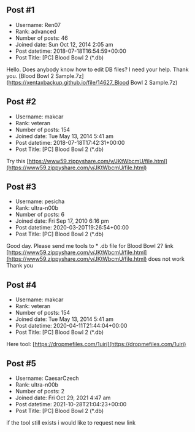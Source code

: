 ## Post #1
- Username: Ren07
- Rank: advanced
- Number of posts: 46
- Joined date: Sun Oct 12, 2014 2:05 am
- Post datetime: 2018-07-18T16:54:59+00:00
- Post Title: [PC] Blood Bowl 2 (*.db)

Hello.
Does anybody know how to edit DB files? I need your help.
Thank you.
[Blood Bowl 2 Sample.7z](https://xentaxbackup.github.io/file/14627_Blood Bowl 2 Sample.7z)
## Post #2
- Username: makcar
- Rank: veteran
- Number of posts: 154
- Joined date: Tue May 13, 2014 5:41 am
- Post datetime: 2018-07-18T17:42:31+00:00
- Post Title: [PC] Blood Bowl 2 (*.db)

Try this [https://www59.zippyshare.com/v/JKtWbcmU/file.html](https://www59.zippyshare.com/v/JKtWbcmU/file.html)
## Post #3
- Username: pesicha
- Rank: ultra-n00b
- Number of posts: 6
- Joined date: Fri Sep 17, 2010 6:16 pm
- Post datetime: 2020-03-20T19:26:54+00:00
- Post Title: [PC] Blood Bowl 2 (*.db)

Good day.
Please send me tools to * .db
file for Blood Bowl 2?
link
[https://www59.zippyshare.com/v/JKtWbcmU/file.html](https://www59.zippyshare.com/v/JKtWbcmU/file.html)
does not work
Thank you
## Post #4
- Username: makcar
- Rank: veteran
- Number of posts: 154
- Joined date: Tue May 13, 2014 5:41 am
- Post datetime: 2020-04-11T21:44:04+00:00
- Post Title: [PC] Blood Bowl 2 (*.db)

Here tool: [https://dropmefiles.com/1uiri](https://dropmefiles.com/1uiri)
## Post #5
- Username: CaesarCzech
- Rank: ultra-n00b
- Number of posts: 2
- Joined date: Fri Oct 29, 2021 4:47 am
- Post datetime: 2021-10-28T21:04:23+00:00
- Post Title: [PC] Blood Bowl 2 (*.db)

if the tool still exists i would like to request new link

